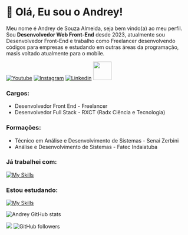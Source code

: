 # :vulcan_salute: Olá, Eu sou o Andrey! 

<p align="left" style="text-align: justify">
  
Meu nome é Andrey de Souza Almeida, seja bem vindo(a) ao meu perfil. Sou **Desenvolvedor Web Front-End** desde 2023, atualmente sou Desenvolvedor Front-End e trabalho como Freelancer desenvolvendo códigos para empresas e estudando em outras áreas da programação, masis voltado atualmente para o mobile.

</p>

[![Youtube](https://img.shields.io/badge/YouTube-FF0000?style=for-the-badge&logo=youtube&logoColor=white)](https://www.youtube.com/@Andrey_as)
[![Instagram](https://img.shields.io/badge/Instagram-E4405F?style=for-the-badge&logo=instagram&logoColor=white)](https://www.instagram.com/andrey_as04/)
[![Linkedin](https://img.shields.io/badge/LinkedIn-0077B5?style=for-the-badge&logo=linkedin&logoColor=white)](https://www.linkedin.com/in/andrey-as04/)
<a href="mailto:andrey0404.as@gmail.com">
<img src="https://media.tenor.com/kGe0A0NBA8kAAAAi/one-piece-pixel.gif" width="50px" />
</a>
### Cargos:
- Desenvolvedor Front End - Freelancer
- Desenvolvedor Full Stack - RXCT (Radx Ciência e Tecnologia)

### Formações:
- Técnico em Análise e Desenvolvimento de Sistemas - Senai Zerbini 
- Análise e Desenvolvimento de Sistemas - Fatec Indaiatuba 
  
### Já trabalhei com:
[![My Skills](https://skillicons.dev/icons?i=html,css,js,typescript,react,figma,cs,postgres,mysql,docker)](https://skillicons.dev)

### Estou estudando:
[![My Skills](https://skillicons.dev/icons?i=nodejs,dart,flutter,firebase)](https://skillicons.dev)

![Andrey GitHub stats](https://github-readme-stats.vercel.app/api?username=andreysa04&show_icons=true&theme=radical)

![](https://komarev.com/ghpvc/?username=andreysa04&color=000000)
![GitHub followers](https://img.shields.io/github/followers/andreysa04?label=Follow&style=social)
